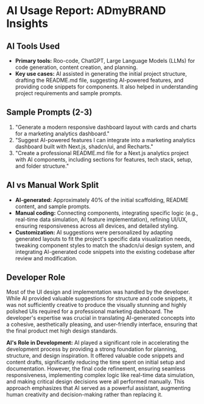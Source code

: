 # AI Usage Report: ADmyBRAND Insights

## AI Tools Used

- **Primary tools:** Roo-code, ChatGPT, Large Language Models (LLMs) for code generation, content creation, and planning.
- **Key use cases:** AI assisted in generating the initial project structure, drafting the README.md file, suggesting AI-powered features, and providing code snippets for components. It also helped in understanding project requirements and sample prompts.

## Sample Prompts (2-3)

1.  "Generate a modern responsive dashboard layout with cards and charts for a marketing analytics dashboard."
2.  "Suggest AI-powered features I can integrate into a marketing analytics dashboard built with Next.js, shadcn/ui, and Recharts."
3.  "Create a professional README.md file for a Next.js analytics project with AI components, including sections for features, tech stack, setup, and folder structure."

## AI vs Manual Work Split

- **AI-generated:** Approximately 40% of the initial scaffolding, README content, and sample prompts.
- **Manual coding:** Connecting components, integrating specific logic (e.g., real-time data simulation, AI feature implementation), refining UI/UX, ensuring responsiveness across all devices, and detailed styling.
- **Customization:** AI suggestions were personalized by adapting generated layouts to fit the project's specific data visualization needs, tweaking component styles to match the shadcn/ui design system, and integrating AI-generated code snippets into the existing codebase after review and modification.

## Developer Role

Most of the UI design and implementation was handled by the developer. While AI provided valuable suggestions for structure and code snippets, it was not sufficiently creative to produce the visually stunning and highly polished UIs required for a professional marketing dashboard. The developer's expertise was crucial in translating AI-generated concepts into a cohesive, aesthetically pleasing, and user-friendly interface, ensuring that the final product met high design standards.

**AI's Role in Development:**
AI played a significant role in accelerating the development process by providing a strong foundation for planning, structure, and design inspiration. It offered valuable code snippets and content drafts, significantly reducing the time spent on initial setup and documentation. However, the final code refinement, ensuring seamless responsiveness, implementing complex logic like real-time data simulation, and making critical design decisions were all performed manually. This approach emphasizes that AI served as a powerful assistant, augmenting human creativity and decision-making rather than replacing it.
